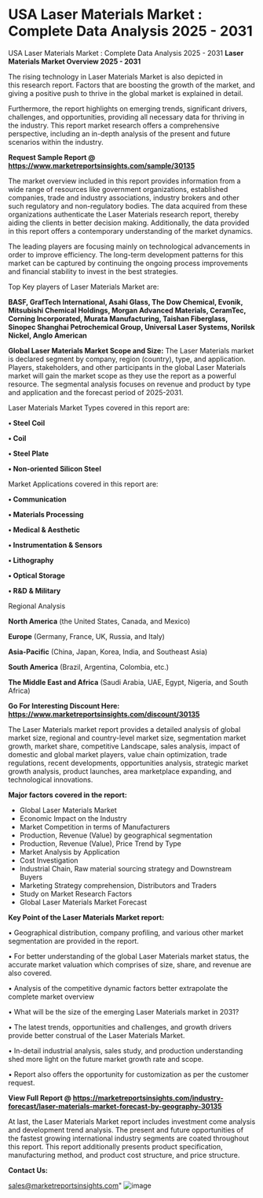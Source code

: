 # USA Laser Materials Market : Complete Data Analysis 2025 - 2031
 USA Laser Materials Market : Complete Data Analysis 2025 - 2031
<Strong> Laser Materials Market Overview 2025 - 2031</strong>

The rising technology in Laser Materials Market is also depicted in this research report. Factors that are boosting the growth of the market, and giving a positive push to thrive in the global market is explained in detail.

Furthermore, the report highlights on emerging trends, significant drivers, challenges, and opportunities, providing all necessary data for thriving in the industry. This report market research offers a comprehensive perspective, including an in-depth analysis of the present and future scenarios within the industry.

<strong>Request Sample Report @ <a href=https://www.marketreportsinsights.com/sample/30135>https://www.marketreportsinsights.com/sample/30135</a></strong>

The market overview included in this report provides information from a wide range of resources like government organizations, established companies, trade and industry associations, industry brokers and other such regulatory and non-regulatory bodies. The data acquired from these organizations authenticate the Laser Materials research report, thereby aiding the clients in better decision making. Additionally, the data provided in this report offers a contemporary understanding of the market dynamics.

The leading players are focusing mainly on technological advancements in order to improve efficiency. The long-term development patterns for this market can be captured by continuing the ongoing process improvements and financial stability to invest in the best strategies.

Top Key players of Laser Materials Market are:

<strong>BASF, GrafTech International, Asahi Glass, The Dow Chemical, Evonik, Mitsubishi Chemical Holdings, Morgan Advanced Materials, CeramTec, Corning Incorporated, Murata Manufacturing, Taishan Fiberglass, Sinopec Shanghai Petrochemical Group, Universal Laser Systems, Norilsk Nickel, Anglo American</strong>

<strong><b>Global Laser Materials Market Scope and Size:</b></strong>
The Laser Materials market is declared segment by company, region (country), type, and application. Players, stakeholders, and other participants in the global Laser Materials market will gain the market scope as they use the report as a powerful resource. The segmental analysis focuses on revenue and product by type and application and the forecast period of 2025-2031.

Laser Materials Market Types covered in this report are:

<strong>• Steel Coil

• Coil

• Steel Plate

• Non-oriented Silicon Steel</strong>

Market Applications covered in this report are:

<strong>• Communication

• Materials Processing

• Medical & Aesthetic

• Instrumentation & Sensors

• Lithography

• Optical Storage

• R&D & Military</strong> 

Regional Analysis

<strong>North America</strong> (the United States, Canada, and Mexico)

<strong>Europe</strong> (Germany, France, UK, Russia, and Italy)

<strong>Asia-Pacific</strong> (China, Japan, Korea, India, and Southeast Asia)

<strong>South America</strong> (Brazil, Argentina, Colombia, etc.)

<strong>The Middle East and Africa</strong> (Saudi Arabia, UAE, Egypt, Nigeria, and South Africa)

<strong>Go For Interesting Discount Here: <a href=https://www.marketreportsinsights.com/discount/30135>https://www.marketreportsinsights.com/discount/30135</a></strong>

The Laser Materials market report provides a detailed analysis of global market size, regional and country-level market size, segmentation market growth, market share, competitive Landscape, sales analysis, impact of domestic and global market players, value chain optimization, trade regulations, recent developments, opportunities analysis, strategic market growth analysis, product launches, area marketplace expanding, and technological innovations.

<strong><b>Major factors covered in the report:</b></strong>
<ul>
  <li>Global Laser Materials Market </li>
  <li>Economic Impact on the Industry</li>
  <li>Market Competition in terms of Manufacturers</li>
  <li>Production, Revenue (Value) by geographical segmentation</li>
  <li>Production, Revenue (Value), Price Trend by Type</li>
  <li>Market Analysis by Application</li>
  <li>Cost Investigation</li>
  <li>Industrial Chain, Raw material sourcing strategy and Downstream Buyers</li>
  <li>Marketing Strategy comprehension, Distributors and Traders</li>
  <li>Study on Market Research Factors</li>
  <li>Global Laser Materials Market Forecast</li>
</ul>

<strong><b>Key Point of the Laser Materials Market report:</b></strong>

• Geographical distribution, company profiling, and various other market segmentation are provided in the report.

• For better understanding of the global Laser Materials market status, the accurate market valuation which comprises of size, share, and revenue are also covered.

• Analysis of the competitive dynamic factors better extrapolate the complete market overview

• What will be the size of the emerging Laser Materials market in 2031?

• The latest trends, opportunities and challenges, and growth drivers provide better construal of the Laser Materials Market.

• In-detail industrial analysis, sales study, and production understanding shed more light on the future market growth rate and scope.

• Report also offers the opportunity for customization as per the customer request.

<strong><b>View Full Report @ <a href=https://marketreportsinsights.com/industry-forecast/laser-materials-market-forecast-by-geography-30135>https://marketreportsinsights.com/industry-forecast/laser-materials-market-forecast-by-geography-30135</a></b></strong>


At last, the Laser Materials Market report includes investment come analysis and development trend analysis. The present and future opportunities of the fastest growing international industry segments are coated throughout this report. This report additionally presents product specification, manufacturing method, and product cost structure, and price structure.

<strong>Contact Us:</strong>

sales@marketreportsinsights.com"
![image](https://github.com/user-attachments/assets/3e54fa50-d2ab-497b-a644-d9f87b33244e)
